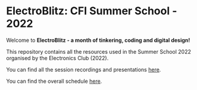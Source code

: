 # ElectroBlitz: CFI Summer School - 2022
Welcome to **ElectroBlitz - a month of tinkering, coding and digital design!**

This repository contains all the resources used in the Summer School 2022 organised by the Electronics Club (2022).

You can find all the session recordings and presentations [here](https://drive.google.com/drive/folders/1gshF0BKZMqc2PVLNsxSKuukd1GZRAjz5?usp=sharing).

You can find the overall schedule [here](https://docs.google.com/spreadsheets/d/1ZgscJkQvyT-xpA6fPc_K592YegxP62REksg18NlsDQ4/edit?usp=sharing).
